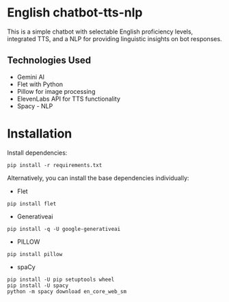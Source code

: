 # English chatbot-tts-nlp

This is a simple chatbot with selectable English proficiency levels, integrated TTS, and a NLP for providing linguistic insights on bot responses.

## Technologies Used
* Gemini AI
* Flet with Python
* Pillow for image processing
* ElevenLabs API for TTS functionality
* Spacy - NLP

# Installation

Install dependencies:

```
pip install -r requirements.txt
```

Alternatively, you can install the base dependencies individually:

* Flet

```
pip install flet
```

* Generativeai

```
pip install -q -U google-generativeai
```

* PILLOW

```
pip install pillow
```

* spaCy

```
pip install -U pip setuptools wheel
pip install -U spacy
python -m spacy download en_core_web_sm
```
